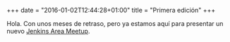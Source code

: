 +++
date = "2016-01-02T12:44:28+01:00"
title = "Primera edición"
+++

Hola. Con unos meses de retraso, pero ya estamos aquí para presentar un nuevo <a href="https://wiki.jenkins-ci.org/display/JENKINS/Jenkins+Area+Meetup">Jenkins Area Meetup</a>.
